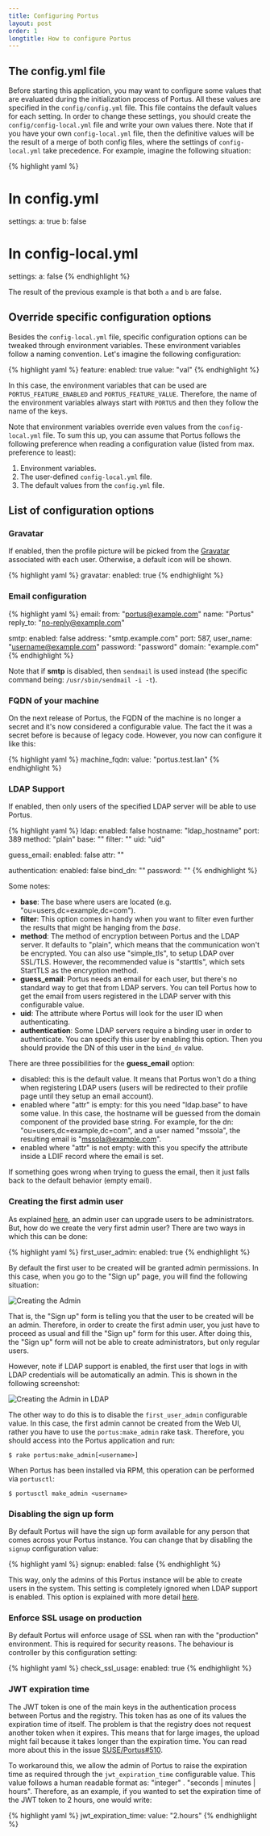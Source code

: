 ```yaml
---
title: Configuring Portus
layout: post
order: 1
longtitle: How to configure Portus
---
```


## The config.yml file

Before starting this application, you may want to configure some values that
are evaluated during the initialization process of Portus. All these values are
specified in the `config/config.yml` file. This file contains the default
values for each setting. In order to change these settings, you should create
the `config/config-local.yml` file and write your own values there. Note that
if you have your own `config-local.yml` file, then the definitive values will
be the result of a merge of both config files, where the settings of
`config-local.yml` take precedence. For example, imagine the following
situation:

{% highlight yaml %}
# In config.yml
settings:
  a: true
  b: false

# In config-local.yml
settings:
  a: false
{% endhighlight %}

The result of the previous example is that both `a` and `b` are false.

## Override specific configuration options

Besides the `config-local.yml` file, specific configuration options can be
tweaked through environment variables. These environment variables follow a
naming convention. Let's imagine the following configuration:

{% highlight yaml %}
feature:
  enabled: true
  value: "val"
{% endhighlight %}

In this case, the environment variables that can be used are `PORTUS_FEATURE_ENABLED` and `PORTUS_FEATURE_VALUE`. Therefore, the name of the environment variables always start with `PORTUS` and then they follow the name of the keys.

Note that environment variables override even values from the `config-local.yml` file. To sum this up, you can assume that Portus follows the following preference when reading a configuration value (listed from max. preference to least):

1. Environment variables.
2. The user-defined `config-local.yml` file.
3. The default values from the `config.yml` file.

## List of configuration options

### Gravatar

If enabled, then the profile picture will be picked from the [Gravatar](https://en.gravatar.com/) associated with each user. Otherwise, a default icon will be shown.

{% highlight yaml %}
gravatar:
  enabled: true
{% endhighlight %}

### Email configuration

{% highlight yaml %}
email:
  from: "portus@example.com"
  name: "Portus"
  reply_to: "no-reply@example.com"

  smtp:
    enabled: false
    address: "smtp.example.com"
    port: 587,
    user_name: "username@example.com"
    password: "password"
    domain: "example.com"
{% endhighlight %}

Note that if **smtp** is disabled, then `sendmail` is used instead (the specific command being: `/usr/sbin/sendmail -i -t`).

### FQDN of your machine

On the next release of Portus, the FQDN of the machine is no longer a secret
and it's now considered a configurable value. The fact the it was a secret
before is because of legacy code. However, you now can configure it like this:

{% highlight yaml %}
machine_fqdn:
  value: "portus.test.lan"
{% endhighlight %}

### LDAP Support

If enabled, then only users of the specified LDAP server will be able to use Portus.

{% highlight yaml %}
ldap:
  enabled: false
  hostname: "ldap_hostname"
  port: 389
  method: "plain"
  base: ""
  filter: ""
  uid: "uid"

  guess_email:
    enabled: false
    attr: ""

  authentication:
    enabled: false
    bind_dn: ""
    password: ""
{% endhighlight %}

Some notes:

- **base**: The base where users are located (e.g. "ou=users,dc=example,dc=com").
- **filter**: This option comes in handy when you want to filter even further the results that might be hanging from the *base*.
- **method**: The method of encryption between Portus and the LDAP server. It defaults to "plain", which means that the communication won't be encrypted. You can also use "simple_tls", to setup LDAP over SSL/TLS. However, the recommended value is "starttls", which sets StartTLS as the encryption method.
- **guess_email**: Portus needs an email for each user, but there's no standard way to get that from LDAP servers. You can tell Portus how to get the email from users registered in the LDAP server with this configurable value.
- **uid**: The attribute where Portus will look for the user ID when authenticating.
- **authentication**: Some LDAP servers require a binding user in order to authenticate. You can specify this user by enabling this option. Then you should provide the DN of this user in the `bind_dn` value.

There are three possibilities for the **guess_email** option:

- disabled: this is the default value. It means that Portus won't do a thing when registering LDAP users (users will be redirected to their profile page until they setup an email account).
- enabled where "attr" is empty: for this you need "ldap.base" to have some value. In this case, the hostname will be guessed from the domain component of the provided base string. For example, for the dn: "ou=users,dc=example,dc=com", and a user named "mssola", the resulting email is "mssola@example.com".
- enabled where "attr" is not empty: with this you specify the attribute inside a LDIF record where the email is set.

If something goes wrong when trying to guess the email, then it just falls back to the default behavior (empty email).

### Creating the first admin user

As explained [here](/features/3_teams_namespaces_and_users.html), an admin user
can upgrade users to be administrators. But, how do we create the very first
admin user? There are two ways in which this can be done:

{% highlight yaml %}
first_user_admin:
  enabled: true
{% endhighlight %}

By default the first user to be created will be granted admin permissions. In
this case, when you go to the "Sign up" page, you will find the following
situation:

![Creating the Admin](/build/images/docs/create-admin.png)

That is, the "Sign up" form is telling you that the user to be created will be
an admin. Therefore, in order to create the first admin user, you just have to
proceed as usual and fill the "Sign up" form for this user. After doing this,
the "Sign up" form will not be able to create administrators, but only regular
users.

However, note if LDAP support is enabled, the first user that logs in with LDAP
credentials will be automatically an admin. This is shown in the following
screenshot:

![Creating the Admin in LDAP](/build/images/docs/create-admin-ldap.png)

The other way to do this is to disable the `first_user_admin` configurable
value. In this case, the first admin cannot be created from the Web UI, rather
you have to use the `portus:make_admin` rake task. Therefore, you should
access into the Portus application and run:

    $ rake portus:make_admin[<username>]

When Portus has been installed via RPM, this operation can be performed via
`portusctl`:

    $ portusctl make_admin <username>

### Disabling the sign up form

By default Portus will have the sign up form available for any person that comes
across your Portus instance. You can change that by disabling the `signup`
configuration value:

{% highlight yaml %}
signup:
  enabled: false
{% endhighlight %}

This way, only the admins of this Portus instance will be able to create users
in the system. This setting is completely ignored when LDAP support is enabled.
This option is explained with more detail
[here](/features/disabling_signup.html).

### Enforce SSL usage on production

By default Portus will enforce usage of SSL when ran with the "production"
environment. This is required for security reasons. The behaviour is controller
by this configuration setting:

{% highlight yaml %}
check_ssl_usage:
  enabled: true
{% endhighlight %}

### JWT expiration time

The JWT token is one of the main keys in the authentication process between
Portus and the registry. This token has as one of its values the expiration
time of itself. The problem is that the registry does not request another token
when it expires. This means that for large images, the upload might fail
because it takes longer than the expiration time. You can read more about this
in the issue [SUSE/Portus#510](https://github.com/SUSE/Portus/issues/510).

To workaround this, we allow the admin of Portus to raise the expiration time
as required through the `jwt_expiration_time` configurable value. This value
follows a human readable format as: "integer" . "seconds | minutes | hours".
Therefore, as an example, if you wanted to set the expiration time of the JWT
token to 2 hours, one would write:

{% highlight yaml %}
jwt_expiration_time:
  value: "2.hours"
{% endhighlight %}
